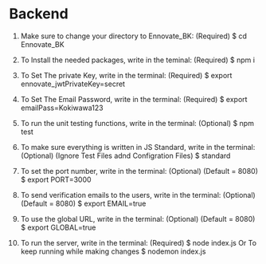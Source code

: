 # Backend

1) Make sure to change your directory to Ennovate_BK: (Required)
$ cd Ennovate_BK

2) To Install the needed packages, write in the teminal: (Required)
$ npm i

3) To Set The private Key, write in the terminal: (Required)
$ export ennovate_jwtPrivateKey=secret

4) To Set The Email Password, write in the terminal: (Required)
$ export emailPass=Kokiwawa123

5) To run the unit testing functions, write in the terminal: (Optional)
$ npm test

6) To make sure everything is written in JS Standard, write in the terminal: (Optional) (Ignore Test Files adnd Configration Files)
$ standard

7) To set the port number, write in the terminal: (Optional) (Default = 8080)
$ export PORT=3000

8) To send verification emails to the users, write in the terminal: (Optional) (Default = 8080)
$ export EMAIL=true

9) To use the global URL, write in the terminal: (Optional) (Default = 8080)
$ export GLOBAL=true

10) To run the server, write in the terminal: (Required)
$ node index.js
Or To keep running while making changes
$ nodemon index.js
